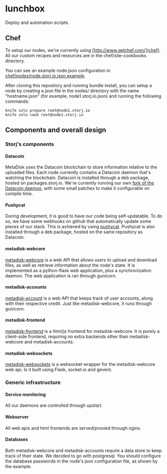 lunchbox
========

Deploy and automation scripts.

## Chef

To setup our nodes, we're currently using [http://www.getchef.com/](chef).
All our custom recipes and resources are in the chef/site-cookbooks directory.

You can see an example node.json configuration in [chef/nodes/node.storj.io.json.example](chef/nodes/node.storj.io.json.example).

After cloning this repository and running bundle install, you can setup a node
by creating a json file in the nodes/ directory with the name "hostname.json"
(for example, node1.storj.io.json) and running the following commands:

    knife solo prepare root@node1.storj.io
    knife solo cook root@node1.storj.io


## Components and overall design

### Storj's components

#### Datacoin

MetaDisk uses the Datacoin blockchain to store information relative to the
uploaded files. Each node currently contains a Datacoin daemon that's watching
the blockchain. Datacoin is installed through a deb package, hosted on
packages.storj.io. We're currently running our own [fork of the Datacoin
daemon](//github.com/Storj/datacoin-hp), with some small patches to make it
configurable on compile time.

#### Pushycat

During development, it is good to have our code being self-updatable. To do so, we
have some webhooks on github that automatically update some pieces of our stack. This
is achieved by using [pushycat](//github.com/Storj/pushy-cat). Pushycat is also installed
through a deb package, hosted on the same repository as Datacoin.


#### metadisk-webcore

[metadisk-webcore](//github.com/Storj/web-core) is a web API that allows users
to upload and download files, as well as retrieve information about the node's
state. It is implemented as a python-flask web application, plus a
synchronization daemon. The web application is ran through gunicorn.


#### metadisk-accounts

[metadisk-account](//github.com/Storj/accounts) is a web API that keeps track
of user accounts, along with their respective credit. Just like
metadisk-webcore, it runs through gunicorn.


#### metadisk-frontend

[metadisk-frontend](//github.com/Storj/metadisk) is a html/js frontend for
metadisk-webcore. It is purely a client-side frontend, requiring no extra
backends other than metadisk-webcore and metadisk-accounts.


#### metadisk-websockets

[metadisk-websockets](//github.com/Storj/metadisk-websockets) is a websocket
wrapper for the metadisk-webcore web api. Is it built using Flask, socket.io
and gevent.


### Generic infrastructure

#### Service monitoring

All our daemons are controlled through upstart.


#### Webserver

All web apis and html frontends are served/proxied through nginx.


#### Databases

Both metadisk-webcore and metadisk-accounts require a data store to keep track
of their state. We decided to go with postgresql. You should configure the
database passwords in the node's json configuration file, as shown by the
example.
